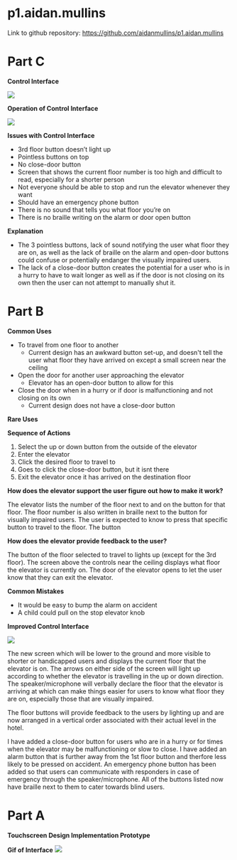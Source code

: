 # p1.aidan.mullins

Link to github repository: https://github.com/aidanmullins/p1.aidan.mullins

# Part C
**Control Interface**

![](realInterface.png)

**Operation of Control Interface**

![](p1.aidanmullins.gif)

**Issues with Control Interface**

-	3rd floor button doesn’t light up 
-	Pointless buttons on top 
-	No close-door button
-	Screen that shows the current floor number is too high and difficult to read, especially for a shorter person
-	Not everyone should be able to stop and run the elevator whenever they want
-	Should have an emergency phone button
-	There is no sound that tells you what floor you’re on
-	There is no braille writing on the alarm or door open button


**Explanation**

-	The 3 pointless buttons, lack of sound notifying the user what floor they are on, as well as the lack of braille on the alarm and open-door buttons could confuse or potentially endanger the visually impaired users. 
-	The lack of a close-door button creates the potential for a user who is in a hurry to have to wait longer as well as if the door is not closing on its own then the user can not attempt to manually shut it.



# Part B
**Common Uses**

- To travel from one floor to another 
    - Current design has an awkward button set-up, and doesn't tell the user what floor they have arrived on except a small screen near the ceiling
- Open the door for another user approaching the elevator
    - Elevator has an open-door button to allow for this
- Close the door when in a hurry or if door is malfunctioning and not closing on its own 
    - Current design does not have a close-door button

**Rare Uses**


**Sequence of Actions**

1. Select the up or down button from the outside of the elevator
2. Enter the elevator
3. Click the desired floor to travel to
4. Goes to click the close-door button, but it isnt there
5. Exit the elevator once it has arrived on the destination floor

**How does the elevator support the user figure out how to make it work?**

The elevator lists the number of the floor next to and on the button for that floor. The floor number is also written in braille next to the button for visually impaired users. The user is expected to know to press that specific button to travel to the floor. The button

**How does the elevator provide feedback to the user?**

The button of the floor selected to travel to lights up (except for the 3rd floor). The screen above the controls near the ceiling displays what floor the elevator is currently on. The door of the elevator opens to let the user know that they can exit the elevator.

**Common Mistakes**

- It would be easy to bump the alarm on accident
- A child could pull on the stop elevator knob

**Improved Control Interface**

![](p1.aidan.mullins.png)

The new screen which will be lower to the ground and more visible to shorter or handicapped users and displays the current floor that the elevator is on. The arrows on either side of the screen will light up according to whether the elevator is travelling in the up or down direction. The speaker/microphone will verbally declare the floor that the elevator is arriving at which can make things easier for users to know what floor they are on, especially those that are visually impaired.

The floor buttons will provide feedback to the users by lighting up and are now arranged in a vertical order associated with their actual level in the hotel. 

I have added a close-door button for users who are in a hurry or for times when the elevator may be malfunctioning or slow to close. I have added an alarm button that is further away from the 1st floor button and therfore less likely to be pressed on accident. An emergency phone button has been added so that users can communicate with responders in case of emergency through the speaker/microphone. All of the buttons listed now have braille next to them to cater towards blind users.


# Part A
**Touchscreen Design Implementation Prototype**



**Gif of Interface**
![](p1.aidan.mullins.gif)
